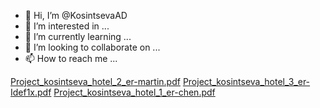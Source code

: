 - 👋 Hi, I’m @KosintsevaAD
- 👀 I’m interested in ...
- 🌱 I’m currently learning ...
- 💞️ I’m looking to collaborate on ...
- 📫 How to reach me ...

<!---
KosintsevaAD/KosintsevaAD is a ✨ special ✨ repository because its `README.md` (this file) appears on your GitHub profile.
You can click the Preview link to take a look at your changes.
--->
[Project_kosintseva_hotel_2_er-martin.pdf](https://github.com/KosintsevaAD/KosintsevaAD/files/11369942/Project_kosintseva_hotel_2_er-martin.pdf)
[Project_kosintseva_hotel_3_er-Idef1x.pdf](https://github.com/KosintsevaAD/KosintsevaAD/files/11369943/Project_kosintseva_hotel_3_er-Idef1x.pdf)
[Project_kosintseva_hotel_1_er-chen.pdf](https://github.com/KosintsevaAD/KosintsevaAD/files/11369944/Project_kosintseva_hotel_1_er-chen.pdf)
